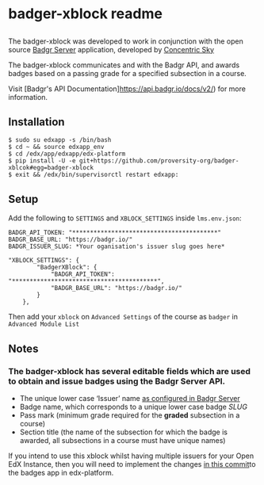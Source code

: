 # badger-xblock readme
## 

The badger-xblock was developed to work in conjunction with the open source [Badgr Server](https://github.com/concentricsky/badgr-server) application, developed by [Concentric Sky](https://concentricsky.com) 

The badger-xblock communicates and with the Badgr API, and awards badges based on a passing grade for a specified subsection in a course. 


Visit [Badgr's API Documentation]https://api.badgr.io/docs/v2/) for more information.

## Installation
```
$ sudo su edxapp -s /bin/bash
$ cd ~ && source edxapp_env
$ cd /edx/app/edxapp/edx-platform
$ pip install -U -e git+https://github.com/proversity-org/badger-xblcok#egg=badger-xblock
$ exit && /edx/bin/supervisorctl restart edxapp:
```

## Setup

Add the following to ```SETTINGS``` and ```XBLOCK_SETTINGS``` inside ```lms.env.json```:

```
BADGR_API_TOKEN: "*****************************************"
BADGR_BASE_URL: "https://badgr.io/"
BADGR_ISSUER_SLUG: *Your oganisation's issuer slug goes here*

"XBLOCK_SETTINGS": {
        "BadgerXBlock": {
            "BADGR_API_TOKEN": "*****************************************",
            "BADGR_BASE_URL": "https://badgr.io/"
        }
    },
```

Then add your ```xblock``` on ```Advanced Settings``` of the course as ```badger``` in ```Advanced Module List```

## Notes

### The badger-xblock has several editable fields which are used to obtain and issue badges using the Badgr Server API. 

* The unique lower case ‘Issuer’ name [as configured in Badgr Server](https://badgr.io/issuer)
* Badge name, which corresponds to a unique lower case badge *SLUG*
* Pass mark (minimum grade required for the **graded** subsection in a course)
* Section title (the name of the subsection for which the badge is awarded, all subsections in a course must have unique names)


If you intend to use this xblock whilst having multiple issuers for your Open EdX Instance, then you will need to implement the changes [in this commit](https://github.com/proversity-org/edx-platform/commit/422cd1586044cd462356467d11530522792528d)to the badges app in edx-platform.
